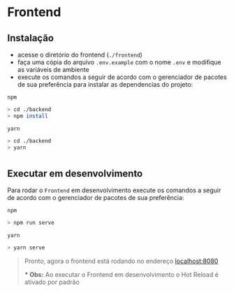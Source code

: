 # **Frontend**

## **Instalação**

- acesse o diretório do frontend (`./frontend`)
- faça uma cópia do arquivo `.env.example` com o nome `.env` e modifique as variáveis de ambiente
- execute os comandos a seguir de acordo com o gerenciador de pacotes de sua preferência para instalar as dependencias do projeto:

`npm`

```bash
> cd ./backend
> npm install
```

`yarn`

```bash
> cd ./backend
> yarn
```

#

## **Executar em desenvolvimento**

Para rodar o `Frontend` em desenvolvimento execute os comandos a seguir de acordo com o gerenciador de pacotes de sua preferência:

`npm`

```bash
> npm run serve
```

`yarn`

```bash
> yarn serve
```

> Pronto, agora o frontend está rodando no endereço [localhost:8080](http://localhost:8080/)
>
> **\* Obs:** Ao executar o Frontend em desenvolvimento o Hot Reload é ativado por padrão
